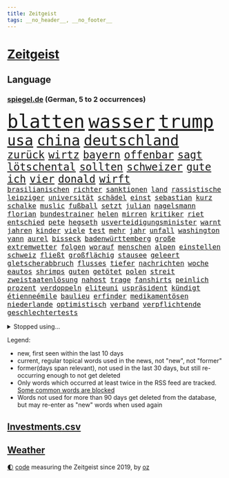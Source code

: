 ```yaml
---
title: Zeitgeist
tags: __no_header__, __no_footer__
---
```


# [Zeitgeist](https://oliz.io/zeitgeist/)

## Language

<h3><a href="https://www.spiegel.de" target="_blank">spiegel.de</a> (German, 5 to 2 occurrences)</h3>
<p style="font-family:monospace">
<span style="font-size:32pt"><a href="news_links.html#blatten" class="new">blatten</a></span>
<span style="font-size:32pt"><a href="news_links.html#wasser" class="current">wasser</a></span>
<span style="font-size:32pt"><a href="news_links.html#trump" class="current">trump</a></span>
<br>
<span style="font-size:25pt"><a href="news_links.html#usa" class="current">usa</a></span>
<span style="font-size:25pt"><a href="news_links.html#china" class="current">china</a></span>
<span style="font-size:25pt"><a href="news_links.html#deutschland" class="current">deutschland</a></span>
<br>
<span style="font-size:18pt"><a href="news_links.html#zurück" class="current">zurück</a></span>
<span style="font-size:18pt"><a href="news_links.html#wirtz" class="current">wirtz</a></span>
<span style="font-size:18pt"><a href="news_links.html#bayern" class="current">bayern</a></span>
<span style="font-size:18pt"><a href="news_links.html#offenbar" class="current">offenbar</a></span>
<span style="font-size:18pt"><a href="news_links.html#sagt" class="current">sagt</a></span>
<span style="font-size:18pt"><a href="news_links.html#lötschental" class="new">lötschental</a></span>
<span style="font-size:18pt"><a href="news_links.html#sollten" class="current">sollten</a></span>
<span style="font-size:18pt"><a href="news_links.html#schweizer" class="current">schweizer</a></span>
<span style="font-size:18pt"><a href="news_links.html#gute" class="current">gute</a></span>
<span style="font-size:18pt"><a href="news_links.html#ich" class="current">ich</a></span>
<span style="font-size:18pt"><a href="news_links.html#vier" class="current">vier</a></span>
<span style="font-size:18pt"><a href="news_links.html#donald" class="current">donald</a></span>
<span style="font-size:18pt"><a href="news_links.html#wirft" class="current">wirft</a></span>
<br>
<span style="font-size:12pt"><a href="news_links.html#brasilianischen" class="new">brasilianischen</a></span>
<span style="font-size:12pt"><a href="news_links.html#richter" class="current">richter</a></span>
<span style="font-size:12pt"><a href="news_links.html#sanktionen" class="current">sanktionen</a></span>
<span style="font-size:12pt"><a href="news_links.html#land" class="current">land</a></span>
<span style="font-size:12pt"><a href="news_links.html#rassistische" class="current">rassistische</a></span>
<span style="font-size:12pt"><a href="news_links.html#leipziger" class="current">leipziger</a></span>
<span style="font-size:12pt"><a href="news_links.html#universität" class="current">universität</a></span>
<span style="font-size:12pt"><a href="news_links.html#schädel" class="current">schädel</a></span>
<span style="font-size:12pt"><a href="news_links.html#einst" class="current">einst</a></span>
<span style="font-size:12pt"><a href="news_links.html#sebastian" class="current">sebastian</a></span>
<span style="font-size:12pt"><a href="news_links.html#kurz" class="current">kurz</a></span>
<span style="font-size:12pt"><a href="news_links.html#schalke" class="current">schalke</a></span>
<span style="font-size:12pt"><a href="news_links.html#muslic" class="new">muslic</a></span>
<span style="font-size:12pt"><a href="news_links.html#fußball" class="current">fußball</a></span>
<span style="font-size:12pt"><a href="news_links.html#setzt" class="current">setzt</a></span>
<span style="font-size:12pt"><a href="news_links.html#julian" class="current">julian</a></span>
<span style="font-size:12pt"><a href="news_links.html#nagelsmann" class="current">nagelsmann</a></span>
<span style="font-size:12pt"><a href="news_links.html#florian" class="current">florian</a></span>
<span style="font-size:12pt"><a href="news_links.html#bundestrainer" class="current">bundestrainer</a></span>
<span style="font-size:12pt"><a href="news_links.html#helen" class="current">helen</a></span>
<span style="font-size:12pt"><a href="news_links.html#mirren" class="current">mirren</a></span>
<span style="font-size:12pt"><a href="news_links.html#kritiker" class="current">kritiker</a></span>
<span style="font-size:12pt"><a href="news_links.html#riet" class="current">riet</a></span>
<span style="font-size:12pt"><a href="news_links.html#entschied" class="current">entschied</a></span>
<span style="font-size:12pt"><a href="news_links.html#pete" class="current">pete</a></span>
<span style="font-size:12pt"><a href="news_links.html#hegseth" class="current">hegseth</a></span>
<span style="font-size:12pt"><a href="news_links.html#usverteidigungsminister" class="current">usverteidigungsminister</a></span>
<span style="font-size:12pt"><a href="news_links.html#warnt" class="current">warnt</a></span>
<span style="font-size:12pt"><a href="news_links.html#jahren" class="current">jahren</a></span>
<span style="font-size:12pt"><a href="news_links.html#kinder" class="current">kinder</a></span>
<span style="font-size:12pt"><a href="news_links.html#viele" class="current">viele</a></span>
<span style="font-size:12pt"><a href="news_links.html#test" class="current">test</a></span>
<span style="font-size:12pt"><a href="news_links.html#mehr" class="current">mehr</a></span>
<span style="font-size:12pt"><a href="news_links.html#jahr" class="current">jahr</a></span>
<span style="font-size:12pt"><a href="news_links.html#unfall" class="current">unfall</a></span>
<span style="font-size:12pt"><a href="news_links.html#washington" class="current">washington</a></span>
<span style="font-size:12pt"><a href="news_links.html#yann" class="current">yann</a></span>
<span style="font-size:12pt"><a href="news_links.html#aurel" class="current">aurel</a></span>
<span style="font-size:12pt"><a href="news_links.html#bisseck" class="current">bisseck</a></span>
<span style="font-size:12pt"><a href="news_links.html#badenwürttemberg" class="current">badenwürttemberg</a></span>
<span style="font-size:12pt"><a href="news_links.html#große" class="current">große</a></span>
<span style="font-size:12pt"><a href="news_links.html#extremwetter" class="current">extremwetter</a></span>
<span style="font-size:12pt"><a href="news_links.html#folgen" class="current">folgen</a></span>
<span style="font-size:12pt"><a href="news_links.html#worauf" class="current">worauf</a></span>
<span style="font-size:12pt"><a href="news_links.html#menschen" class="current">menschen</a></span>
<span style="font-size:12pt"><a href="news_links.html#alpen" class="current">alpen</a></span>
<span style="font-size:12pt"><a href="news_links.html#einstellen" class="current">einstellen</a></span>
<span style="font-size:12pt"><a href="news_links.html#schweiz" class="current">schweiz</a></span>
<span style="font-size:12pt"><a href="news_links.html#fließt" class="current">fließt</a></span>
<span style="font-size:12pt"><a href="news_links.html#großflächig" class="new">großflächig</a></span>
<span style="font-size:12pt"><a href="news_links.html#stausee" class="new">stausee</a></span>
<span style="font-size:12pt"><a href="news_links.html#geleert" class="new">geleert</a></span>
<span style="font-size:12pt"><a href="news_links.html#gletscherabbruch" class="new">gletscherabbruch</a></span>
<span style="font-size:12pt"><a href="news_links.html#flusses" class="new">flusses</a></span>
<span style="font-size:12pt"><a href="news_links.html#tiefer" class="current">tiefer</a></span>
<span style="font-size:12pt"><a href="news_links.html#nachrichten" class="current">nachrichten</a></span>
<span style="font-size:12pt"><a href="news_links.html#woche" class="current">woche</a></span>
<span style="font-size:12pt"><a href="news_links.html#eautos" class="current">eautos</a></span>
<span style="font-size:12pt"><a href="news_links.html#shrimps" class="new">shrimps</a></span>
<span style="font-size:12pt"><a href="news_links.html#guten" class="current">guten</a></span>
<span style="font-size:12pt"><a href="news_links.html#getötet" class="current">getötet</a></span>
<span style="font-size:12pt"><a href="news_links.html#polen" class="current">polen</a></span>
<span style="font-size:12pt"><a href="news_links.html#streit" class="current">streit</a></span>
<span style="font-size:12pt"><a href="news_links.html#zweistaatenlösung" class="new">zweistaatenlösung</a></span>
<span style="font-size:12pt"><a href="news_links.html#nahost" class="current">nahost</a></span>
<span style="font-size:12pt"><a href="news_links.html#trage" class="current">trage</a></span>
<span style="font-size:12pt"><a href="news_links.html#fanshirts" class="new">fanshirts</a></span>
<span style="font-size:12pt"><a href="news_links.html#peinlich" class="current">peinlich</a></span>
<span style="font-size:12pt"><a href="news_links.html#prozent" class="current">prozent</a></span>
<span style="font-size:12pt"><a href="news_links.html#verdoppeln" class="current">verdoppeln</a></span>
<span style="font-size:12pt"><a href="news_links.html#eliteuni" class="current">eliteuni</a></span>
<span style="font-size:12pt"><a href="news_links.html#uspräsident" class="current">uspräsident</a></span>
<span style="font-size:12pt"><a href="news_links.html#kündigt" class="current">kündigt</a></span>
<span style="font-size:12pt"><a href="news_links.html#étienneémile" class="new">étienneémile</a></span>
<span style="font-size:12pt"><a href="news_links.html#baulieu" class="new">baulieu</a></span>
<span style="font-size:12pt"><a href="news_links.html#erfinder" class="new">erfinder</a></span>
<span style="font-size:12pt"><a href="news_links.html#medikamentösen" class="new">medikamentösen</a></span>
<span style="font-size:12pt"><a href="news_links.html#niederlande" class="current">niederlande</a></span>
<span style="font-size:12pt"><a href="news_links.html#optimistisch" class="current">optimistisch</a></span>
<span style="font-size:12pt"><a href="news_links.html#verband" class="current">verband</a></span>
<span style="font-size:12pt"><a href="news_links.html#verpflichtende" class="current">verpflichtende</a></span>
<span style="font-size:12pt"><a href="news_links.html#geschlechtertests" class="new">geschlechtertests</a></span>
</p>
<details>
<summary>Stopped using...</summary>
<p class="former" style="font-size:12pt">
enorm(1682) schnelle(1682) 75(1681) boot(1681) philippinen(1681) verschiedene(1681) aufgerufen(1680) flüge(1680) höchsten(1680) versorgt(1680) 35(1679) blieb(1679) elfmeter(1679) führende(1679) investoren(1679) paul(1679) portugal(1679) vergewaltigt(1679) 400(1678) betreiber(1678) düsseldorf(1678) fahrzeug(1678) flugzeuge(1678) lisa(1678) november(1678) tests(1678) verlust(1678) beschimpft(1677) veranstaltung(1677) bisherige(1676) gründer(1676) sicherheitskräfte(1676) trauer(1676) versteigert(1676) 2018(1675) begründung(1675) kritische(1675) schien(1675) afrika(1674) schwierigkeiten(1674) tor(1674) verluste(1674) arbeitnehmer(1673) blieben(1673) durchsetzen(1673) gefährden(1673) gehören(1673) gestoßen(1673) hoher(1673) strengere(1673) vorsitzenden(1673) wirtschaftsminister(1673) arbeitgeber(1672) planeten(1672) zurzeit(1672) mario(1671) see(1671) unrecht(1671) funktioniert(1670) lebte(1670) siegen(1670) weltweite(1670) zugelassen(1670) bloß(1669) debüt(1669) ii(1669) förderung(1668) geklärt(1668) null(1668) schicken(1668) öl(1668) größer(1667) kämpfer(1667) unterstützer(1667) wiederholt(1667) aufgenommen(1666) ausgeschlossen(1666) stammt(1666) stück(1666) täglich(1666) abgebrochen(1665) mode(1664) trainiert(1664) dürften(1663) schnitt(1663) form(1662) globale(1662) olympische(1657) schaffte(1657) gemeinsame(1656) politikerin(1656) einschränkungen(1655) geprägt(1654) hängen(1651) gelandet(1650) retter(1650) gehörte(1648) bremsen(1647) provoziert(1646) stress(1645) geborgen(1644) abhängig(1641) herausforderung(1640) teuren(1629) rache(1619) missbrauchs(1618) politikern(1513) cup(1401) ausgefallen(1390) wellen(1379) 700(1373) kuriose(1373) börsen(1349) wissing(1346) king(1345) angestellten(1341) tiger(1330) offene(1328) hierzulande(1327) volksverhetzung(1300) mond(1299) schülerin(1283) gestört(1282) verabschieden(1252) klappt(1242) krim(1219) afrikanischen(1199) aufhören(1189) versagen(1175) ankommt(1159) gebiete(1157) flüchten(1149) besetzten(1135) heiß(1110) sylt(1090) prinzessin(1087) zufrieden(1078) kenia(1077) stockholm(1074) sprung(1070) veröffentlichen(1061) misshandelt(1059) spitzt(1057) fahrgäste(1054) verzeichnet(1042) landwirtschaft(1038) fpö(1027) island(1017) wünsche(996) franz(994) kriminalität(974) angreifen(954) methoden(947) männliche(945) erfüllen(935) kohl(931) aussichten(913) abbauen(900) 47(886) hauses(884) vulkan(882) gegründet(866) fahnder(865) day(863) zwingt(845) alcaraz(843) liebt(836) baden(831) verschleppt(828) dennis(823) kleinere(821) wahlsieger(819) uefa(817) attackieren(815) anlagen(798) laden(794) handelte(793) beeinflussen(791) z(788) optionen(787) dringen(783) genaue(783) umsetzen(781) urlauber(748) court(746) forscherin(740) spaniens(739) ereignis(734) gelernt(734) iphones(729) zahlungen(708) budget(706) fußballem(688) steve(686) benachteiligt(683) desaster(671) stockt(670) froh(658) ausnahmezustand(639) 96(635) betrogen(635) prägen(633) sperre(630) digitalen(627) goldenen(625) milei(617) suv(609) verspottet(609) belästigt(602) überraschte(598) expertin(591) 85(586) hinterlässt(583) 2035(581) kritischen(579) nominierung(573) beteiligung(570) bestätigte(568) damaskus(563) wahlsieg(561) tennisprofi(558) positioniert(551) mangelt(549) gestritten(537) jacob(527) indischen(523) taugt(523) gesichter(522) bedrängnis(521) dubai(520) usdemokraten(514) vergleichsweise(513) zuversichtlich(513) wahre(511) umfangreiche(503) astronauten(499) rammte(498) athen(497) huthimiliz(493) wofür(486) passagier(483) wunder(481) raumfahrt(479) lily(477) minus(477) satelliten(475) ball(469) sophie(467) pünktlich(465) verbringen(456) stützt(455) solches(453) fragte(451) mallorca(449) zoo(446) sechste(441) dominiert(434) märkte(433) hochstapler(431) stammen(428) internen(426) vizepräsident(424) jeff(421) pogačar(421) tadej(421) kürze(420) flüchtlingen(418) messen(413) rechtsradikale(411) parlaments(409) fangen(406) wirklichkeit(405) schlimmste(402) heimatland(400) milliardäre(400) unzulässig(399) locker(395) versuchter(390) parteispitze(387) bruch(382) norwegische(382) düstere(378) sprecher(377) depression(373) arbeitslosigkeit(369) kundschaft(368) 46(367) kugeln(367) ego(366) geheiratet(365) 21jährige(363) beirut(363) enkel(362) bnd(361) vogelgrippe(361) ausbreitung(356) palästinensern(356) robin(352) moderatorin(349) reynolds(348) glaubte(346) kollegin(344) 200000(343) münchens(343) jubelt(338) kurse(336) rekordsumme(336) sorgten(335) einsam(331) lohn(329) einrichtungen(327) atem(325) wachsende(325) brat(323) vielfalt(321) vergewaltigte(315) oberfläche(311) erwischt(310) anruf(308) fühle(308) zerstörten(307) auszugeben(306) neudelhi(305) zugunsten(304) überprüft(304) 38jährige(303) erschüttern(302) geschah(301) simone(301) zweijähriger(301) trauma(300) entsprechenden(298) inlandsgeheimdienst(298) america(294) merken(293) friedliche(292) sparprogramm(291) brutalität(289) dir(289) samsung(289) personalie(287) klappen(283) vermächtnis(283) riese(281) sitzung(281) 2028(277) 27jährige(276) görlitz(275) tönen(275) kunstwerke(274) todesfälle(273) verlusten(271) entlassungen(270) satiriker(269) militante(267) abbau(265) ozempic(265) kurzzeitig(264) portugals(264) ifoinstituts(262) verbannt(259) australische(258) gange(257) container(256) aachen(255) stromversorgung(255) bundestagswahlkampf(252) 94(251) jannik(251) sinner(251) organisierte(249) osaka(249) pakistanischen(247) ratlos(245) anzahl(244) gefördert(244) heidi(244) recherchen(243) verhinderte(243) versorgen(243) teuersten(240) isabella(239) verrückte(239) februar(238) manipuliert(237) pflichten(237) quarterback(237) hakt(236) spö(236) udo(236) geringe(232) lkwfahrer(232) bezos(230) aston(229) diktators(227) mächtigste(226) anzeigen(224) generationen(221) aufsteiger(218) fortuna(218) bestand(216) werben(216) schwerste(215) aussterben(214) sam(214) green(213) voraussichtlich(213) klimaaktivistin(212) armen(211) eindringlich(209) identifizieren(208) ukrainepolitik(207) nachteil(206) gerd(205) ersetzen(204) göttingen(204) downsyndrom(203) traditionellen(202) amerikanischer(201) meteorologen(201) studenten(201) gemeinsamer(200) hall(200) designierten(198) kanzlerpartei(198) vollkommen(197) mussolini(196) unbewohnbar(196) fatal(194) abseits(192) gesänge(192) schachwelt(192) 40jährigen(191) personalien(191) atomwaffen(189) iwf(189) chatbot(188) ikone(185) umgebracht(185) alpin(184) ski(184) skisport(184) kommissar(183) beschädigen(182) fähre(181) löhne(181) natobeitritt(181) sexismus(181) elektronische(179) deckt(178) feministische(178) gefahndet(178) komikerin(178) young(178) 2012(177) potenziellen(177) überfallen(177) eingeleitet(176) madison(176) verabreicht(176) aufstand(174) behandeln(174) uskongress(174) 14jährige(173) zwingen(173) kurioses(172) nutzung(172) et(171) gefängnisstrafe(171) kulisse(170) getrübt(169) unis(169) arbeitsgericht(168) gewinnerin(167) kassen(166) luftverkehr(166) ministerien(166) schnellstmöglich(166) niederlagen(165) slalom(165) reichinnek(164) millionenhöhe(163) säuglinge(163) anfing(161) angestellte(161) beatrix(161) wohlhabenden(161) zehntausenden(160) 250000(159) dating(159) eignet(158) 78jährige(157) zugeständnisse(157) toxische(156) email(155) mobilität(155) serena(155) conor(154) günstiges(154) äußeres(154) üppig(154) heimniederlage(153) pentagon(153) pentagonchef(153) rücklagen(153) löwe(152) strich(152) sbahn(151) nachnamen(150) schacht(150) zurückgegeben(150) aufzugeben(149) grundsatz(149) kollidierte(149) referendariat(148) überraschungen(148) schwebt(147) mache(146) pflegekraft(146) scheibe(146) ungewisse(146) chaotische(145) engen(145) seniorin(145) 170(144) abschneiden(144) mitgliedschaft(144) netflixstar(144) wirtschaftsministerium(144) niederzulegen(143) abwenden(142) siegel(142) gesundheitssystem(141) zündet(141) rücknahme(140) sonntagabend(140) halbinsel(139) bewundert(138) männlicher(138) rekordzeit(137) 32jährige(134) geleitet(134) segen(134) ökostrom(134) 54(133) charli(132) devise(132) schreit(132) witzelt(132) xcx(132) hinsicht(131) kauflaune(131) dankbar(130) ward(129) abgasvorschriften(128) baubranche(128) enttäuschenden(128) privater(128) gründet(127) schande(127) angezogen(126) präsent(126) urheber(126) 113(125) bluttat(125) panda(125) schönheit(125) zurückgezogen(125) besitzern(124) slowene(124) santa(123) wochenlangem(123) achtelfinale(122) ausgerottet(122) bestens(122) gewicht(122) handelsschiff(122) versöhnlich(122) votiert(122) fuhren(121) lieferdienste(120) vornamen(120) erhältlich(119) linker(119) regierte(118) thüringischen(118) veränderungen(118) abgenickt(117) flugzeugunglück(117) gräueltaten(117) beisetzung(116) kampfgeist(116) rbb(116) 41jährige(115) explodierten(115) übers(115) atomkraftwerk(114) pulver(114) road(114) zeige(114) herzschrittmacher(113) linkenpolitikerin(113) unglücksursache(113) handschlag(112) lebensgefährlichen(112) verfallen(112) verhaftung(112) verlässlich(112) gleichstellung(111) sauer(110) ber(109) ebene(109) hadern(109) verkleidet(109) angesetzt(108) dunkel(108) firewall(108) sarg(108) woods(108) kassierte(107) renoviert(107) statistischem(107) taxi(107) vorzugehen(107) wahlausgang(107) angefeindet(106) annexion(106) gefechten(106) investment(106) preissteigerungen(106) sechsjährigen(106) haas(105) scheidenden(105) vorort(105) fa(104) chemikalien(103) vorwand(103) abbas(102) spiels(101) untergraben(101) user(101) wohnmobil(100) boykottiert(99) rückgängig(99) 1979(98) weltwirtschaftsforum(98) abgeschobenen(97) erleiden(97) revolutionieren(96) travis(96) gelaufen(95) rechtfertigen(95) anwesenden(94) saale(94) 33jährige(93) dekrete(93) verdanken(93) vorboten(93) exoplanet(92) märchen(92) pekings(92) publik(92) knieverletzung(91) massenpanik(91) theo(91) zwanziger(91) ausrede(90) managerin(90) nützt(90) südasien(90) arbeitslosen(89) detroit(89) entscheidender(89) litauens(89) pistons(89) usamerikanischen(89) ausweisungen(88) autofahren(88) friert(88) hannah(88) koalas(88) mutiger(88) schranken(88) vorgängerregierung(88) aktuelles(87) angehalten(87) chats(87) furore(87) geschmäht(87) kinderkörper(87) personelle(87) poettinger(87) rathaus(87) senders(87) spiegelblog(87) beziffert(86) einbrecher(86) gläubiger(86) rachefeldzug(86) tüfteln(86) formstarken(85) gemälde(85) graham(85) kiapp(85) quartalszahlen(85) rechtsanwalt(85) universitäten(85) cduparteitag(84) elektrofahrzeuge(83) jazz(83) santos(83) usaid(83) verkrampft(83) altman(82) geiselhaft(82) parasportler(82) update(82) 235(81) herauszufinden(81) leichnam(81) schiller(81) stromnetz(81) vermutete(81) übernahmepläne(81) hochzeitskorso(80) kluge(80) trumpzölle(80) auffallend(79) experiment(79) notfallmaßnahme(79) verbraucherschutz(79) erdstöße(78) kontrollverlust(78) osbourne(78) ozzy(78) sabbath(78) unterscheiden(78) 86jährige(77) berges(77) bullshit(77) entging(77) heino(77) plakatkampagne(77) rotgrüner(77) vogelgrippevirus(77) zimmermann(77) absitzen(76) bukele(76) esa(76) iberische(76) moniert(76) negativ(76) aufgegeben(75) brandstiftung(75) grenzregion(75) hündin(75) niederrhein(75) tschernobyl(75) antibiotika(74) ausgerastet(74) bio(74) fiat(74) genugtuung(74) iranisches(74) jugendklub(74) ulrich(74) alan(73) christiane(73) erfolgte(73) friedensabkommen(73) gestärkt(73) interessenkonflikte(73) klischees(73) mutieren(73) onlinehändler(73) werdende(73) 21jähriger(72) abgehängt(72) arbeitsmoral(72) bitter(72) gelogen(72) geländewagen(72) unfreiwillig(72) wolkenkratzer(72) 4000(71) bronchitis(71) bürgerschaftswahl(71) kotropfen(71) kühnert(71) supreme(71) vermehrt(71) verwendete(71) 31jährige(70) ausrücken(70) drogerie(70) kartenzahlungen(70) laufstegen(70) momenten(70) usvizepräsidenten(70) wahrscheinlichste(70) weltrekord(70) buschbrände(69) gesungen(69) grafschaft(69) uszöllen(69) brücken(68) gleis(68) kooperieren(68) sicherheitsgarantien(68) ukrainedeal(68) unparteiische(68) verstummen(68) basketball(67) derby(67) kanone(67) spontanen(67) unschuld(67) zwischendurch(67) müht(66) tennisweltrangliste(66) hinterließen(65) kompromisse(65) libanesischen(65) spendenaffäre(65) tvinterview(65) hildesheim(64) leeds(64) spirit(64) kulturkampf(63) lorenzo(63) solarzellen(63) zitate(63) abstiegskandidat(62) einschneidende(62) einsparungen(62) mindestlohns(62) newsupdate(62) sbahnsurfen(62) teuerungsrate(62) übergewicht(62) dokuserie(61) dsv(61) karrierecoach(61) kommentaren(61) regierungsbündnis(61) baerbocks(60) benito(60) bischöfe(60) diplomatischer(60) eiskalter(60) entgegenkommen(60) gerätselt(60) menschenhandel(60) neugeborenen(60) 1860(59) beerdigt(59) bosnienherzegowina(59) bröckelt(59) bürokratische(59) glücklichen(59) junges(59) liberal(59) pilnacek(59) säumen(59) trinkgeld(59) trinkgelddebatte(59) tschentscher(59) voraussetzungen(59) benn(58) charterflug(58) empfing(58) eubank(58) handelsminister(58) neil(58) parlamenten(58) verpflichtungen(58) benannt(57) crystal(57) dodik(57) einzelfall(57) fußballkarriere(57) hochrangige(57) milorad(57) palace(57) republika(57) schreie(57) serbenführer(57) wahlrecht(57) 88(56) ackerland(56) annette(56) atemnot(56) batic(56) brandanschläge(56) fiktion(56) intrigen(56) schrott(56) abschalten(55) amokfahrt(55) anndorit(55) boy(55) exodus(55) familienvater(55) masern(55) selbstvermarktung(55) verdammt(55) verkehrstote(55) behindert(54) lindenberg(54) prominent(54) schwächer(54) sicherheitsbedenken(54) statistiken(54) trainerin(54) wagenknechts(54) behindern(53) college(53) denkmal(53) dissidenten(53) festgelegte(53) fortgesetzt(53) grundlegend(53) klugen(53) mathieu(53) mild(53) ruht(53) schönebeck(53) erproben(52) handhabung(52) justizbeamten(52) linda(52) seinerzeit(52) feindlichen(51) ghanaische(51) pässe(51) tüv(51) zerschlagung(51) big(50) campingplätze(50) desolates(50) mittags(50) ungewöhnliches(50) angetrieben(49) flüchtlingsunterkunft(49) getäuscht(49) kriegsparteien(49) lukrative(49) patient(48) äußeren(48) angestaut(47) lithium(47) synagoge(47) wilhelm(47) zweijährige(47) usbundesrichter(46) afdabgeordnete(45) bemerkungen(45) einzigen(45) programmdirektorin(45) linksradikalen(44) gefüllt(43) genervt(43) getrunken(43) riskanter(43) strohmann(43) tarnkappenjets(43) einberufen(42) glamour(42) lebenslangen(42) neunzigern(42) reim(42) bulli(41) englands(41) gera(41) geschieht(41) letztlich(41) würdigten(41) autozulieferer(40) bands(40) bundesnachrichtendienst(40) ernennt(40) hauseigene(40) hurricane(40) sanders(40) stadtzentrum(40) vollwaschmittel(40) waschmittel(40) 2600(39) bewiesen(39) bürgermeisters(39) geburtenrate(39) goldpreis(39) klassische(39) lauert(39) ottawa(39) perfiden(39) riedl(39) zulieferer(39) 61(38) amtskollege(38) fußballfan(38) gwyneth(38) martialischen(38) paltrow(38) verlaufen(38) banden(37) dfbpräsidenten(37) exklusivität(37) gnade(37) heilende(37) klubbesitzer(37) kürzt(37) mclaren(37) michigan(37) moschee(37) stocken(37) tourismus(37) verschiebungen(37) wiz(37) zelt(37) zerschlägt(37) alexandra(36) anfällig(36) anreisen(36) feierstunde(36) geschäftsführend(36) hüpfen(36) katharina(36) mobilfunk(36) parkplätze(36) südbaden(36) viertgrößte(36) vorschlägen(36) ablaufen(35) dfbelf(35) my(35) venezolaner(35) verglichen(35) begriffe(34) festhalten(34) gleichermaßen(34) kindersterblichkeit(34) veneers(34) verknallt(34) exportieren(33) hood(33) parteigründerin(33) rebellieren(33) revolutioniert(33) riskanten(33) stadtparlament(33) valerie(33) woke(33) kassieren(32) korrespondent(32) rhein(32) verprellt(32) zweijährigen(32) angeht(31) chat(31) festnehmen(31) funkstille(31) klang(31) psychologische(31) abflug(30) abwehrspieler(30) ausgesperrt(30) bushaltestelle(30) c(30) entstehung(30) geschäftsklimaindex(30) ifogeschäftsklimaindex(30) mikroorganismen(30) wohlauf(30) zeilen(30) zufriedener(30) einstellungen(29) eintritt(29) finanzministerin(29) inlandsgeheimdienstchef(29) korruptionsvorwürfe(29) osterhasen(29) skelett(29) säugling(29) usern(29) wach(29) überschwemmt(29) überwiegend(29) fürth(28) ostermontag(28) parken(28) spitzenamt(28) ukrainegesprächen(28) verursachen(28) adolescence(27) alben(27) führerscheine(27) steuerhinterziehung(27) waldes(27) beben(26) chatskandal(26) forum(26) irgendwo(26) maggiore(26) spitzenkandidat(26) tranken(26) vereinigung(26) vorbehalten(26) mischen(25) mittelfeld(25) riskieren(25) vielerlei(25) zugzwang(25) ausweis(24) frisches(24) hitserie(24) kallas(24) kartenzahlung(24) schinbetchef(24) stadiondach(24) weilburg(24) wisconsin(24) funktion(23) matchmaker(23) schwankungen(23) trainerstab(23) bushido(22) dämpfen(22) gabriel(22) grübeln(22) hörer(22) jungtiere(22) kamikazedrohnen(22) monarchen(22) tsv(22) xiaomi(22) blinde(21) boxweltmeisterin(21) festnimmt(21) fröhlich(21) nacheinander(21) rechtzeitiges(21) strauß(21) strengeren(21) veruntreuung(21) 89jährige(20) argentinischen(20) droge(20) ertappt(20) fame(20) flossen(20) gotteskrieger(20) leichtes(20) malta(20) radrennen(20) schlagzeile(20) zurückzuziehen(20) andré(19) ausgeräumt(19) bescheren(19) brote(19) hindernis(19) klitschko(19) lesotho(19) mysteriösen(19) psychotherapeut(19) schlafzimmer(19) verbilligen(19) betreuungsplatz(18) gemein(18) inkrafttreten(18) inszenierten(18) lerne(18) masse(18) rassismusvorwürfe(18) schulz(18) festgesetzt(17) morgan(17) aufnahme(16) entschlossenen(16) ligue(16) träumte(16) ubahn(16) unoflüchtlingen(16) vergebung(16) waisen(16) walk(16) zurückschlagen(16) überresten(16) 21jährigen(15) arbeite(15) disco(15) diszipliniert(15) dünne(15) erfassen(15) ketten(15) notlage(15) ameise(14) cafés(14) flüchtig(14) liebling(14) liege(14) vollstreckt(14) abgelegt(13) kurios(13) kursverluste(13) lästert(13) operative(13) poel(13) polizeischüssen(13) shootingstar(13) beweismittel(12) brillierte(12) börsenkurse(12) coachellaauftritt(12) schwieriges(12) spült(12) trittau(12) bauwerk(11) tatorts(11) vereinbarungen(11) verschleierung(11)
</p>
</details>
<p>Legend:
<ul>
<li><span class="new">new</span>, first seen within the last 10 days</li>
<li><span class="current">current</span>, regular topical words used in the news, not "new", not "former"</li>
<li><span class="former">former(days span relevant)</span>, not used in the last 30 days, but still re-occurring enough to not get deleted</li>
<li>Only words which occurred at least twice in the RSS feed are tracked. <a href="language/filters.py">Some common words are blocked</a></li>
<li>Words not used for more than 90 days get deleted from the database, but may re-enter as "new" words when used again</li>
</ul>
</p>

## [Investments](investments.html)[.csv](investments.csv)

## [Weather](weather.html)

<footer>
<a href="javascript:toggleTheme()" class="nav">🌓</a>
<a href="https://github.com/ooz/zeitgeist">code</a> measuring the Zeitgeist since 2019, by <a href="https://oliz.io">oz</a>
</footer>
